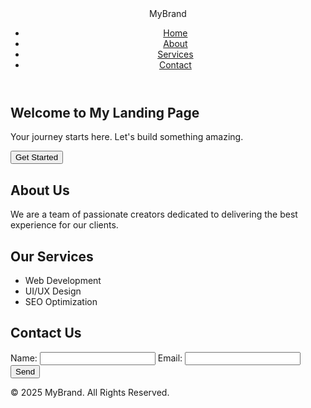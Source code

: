 <!DOCTYPE html>
<html lang="en">
<head>
  <meta charset="UTF-8">
  <meta name="viewport" content="width=device-width, initial-scale=1.0">
  <title>Landing Page</title>
  <link rel="stylesheet" href="styles.css">
</head>
<body>
  <header>
    <nav>
      <div class="logo">MyBrand</div>
      <ul class="nav-links">
        <li><a href="#home">Home</a></li>
        <li><a href="#about">About</a></li>
        <li><a href="#services">Services</a></li>
        <li><a href="#contact">Contact</a></li>
      </ul>
    </nav>
  </header>

  <section id="home" class="hero">
    <h1>Welcome to My Landing Page</h1>
    <p>Your journey starts here. Let's build something amazing.</p>
    <button id="cta-button">Get Started</button>
  </section>

  <section id="about">
    <h2>About Us</h2>
    <p>We are a team of passionate creators dedicated to delivering the best experience for our clients.</p>
  </section>

  <section id="services">
    <h2>Our Services</h2>
    <ul>
      <li>Web Development</li>
      <li>UI/UX Design</li>
      <li>SEO Optimization</li>
    </ul>
  </section>

  <section id="contact">
    <h2>Contact Us</h2>
    <form id="contact-form">
      <label for="name">Name:</label>
      <input type="text" id="name" name="name" required>
      <label for="email">Email:</label>
      <input type="email" id="email" name="email" required>
      <button type="submit">Send</button>
    </form>
  </section>

  <footer>
    <p>&copy; 2025 MyBrand. All Rights Reserved.</p>
  </footer>

  <script src="script.js"></script>
</body>
</html>
